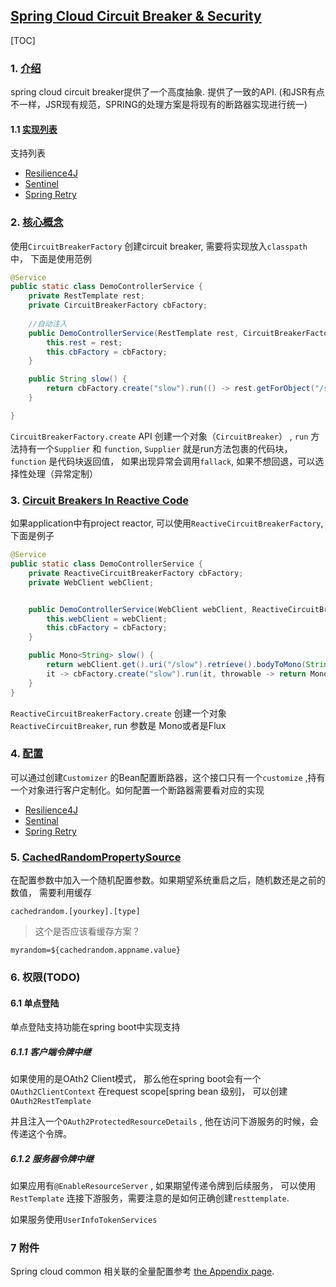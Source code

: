 ## [Spring Cloud Circuit Breaker & Security](https://docs.spring.io/spring-cloud-commons/docs/current/reference/html/#spring-cloud-circuit-breaker)



[TOC]

### 1. [介绍](https://docs.spring.io/spring-cloud-commons/docs/current/reference/html/#introduction)

spring cloud circuit breaker提供了一个高度抽象. 提供了一致的API. (和JSR有点不一样，JSR现有规范，SPRING的处理方案是将现有的断路器实现进行统一)

#### 1.1 [实现列表](https://docs.spring.io/spring-cloud-commons/docs/current/reference/html/#supported-implementations)

支持列表

- [Resilience4J](https://github.com/resilience4j/resilience4j)
- [Sentinel](https://github.com/alibaba/Sentinel)
- [Spring Retry](https://github.com/spring-projects/spring-retry)

### 2. [核心概念](https://docs.spring.io/spring-cloud-commons/docs/current/reference/html/#core-concepts)

使用`CircuitBreakerFactory` 创建circuit breaker, 需要将实现放入`classpath` 中， 下面是使用范例

```java
@Service
public static class DemoControllerService {
    private RestTemplate rest;
    private CircuitBreakerFactory cbFactory;
	
    //自动注入
    public DemoControllerService(RestTemplate rest, CircuitBreakerFactory cbFactory) {
        this.rest = rest;
        this.cbFactory = cbFactory;
    }

    public String slow() {
        return cbFactory.create("slow").run(() -> rest.getForObject("/slow", String.class), throwable -> "fallback");
    }

}
```



`CircuitBreakerFactory.create` API 创建一个对象（`CircuitBreaker`） , `run` 方法持有一个`Supplier` 和 `function`, `Supplier` 就是run方法包裹的代码块，`function` 是代码块返回值， 如果出现异常会调用`fallack`, 如果不想回退，可以选择性处理（异常定制）

### 3. [Circuit Breakers In Reactive Code](https://docs.spring.io/spring-cloud-commons/docs/current/reference/html/#circuit-breakers-in-reactive-code)

如果application中有project reactor,  可以使用`ReactiveCircuitBreakerFactory`, 下面是例子

```java
@Service
public static class DemoControllerService {
    private ReactiveCircuitBreakerFactory cbFactory;
    private WebClient webClient;


    public DemoControllerService(WebClient webClient, ReactiveCircuitBreakerFactory cbFactory) {
        this.webClient = webClient;
        this.cbFactory = cbFactory;
    }

    public Mono<String> slow() {
        return webClient.get().uri("/slow").retrieve().bodyToMono(String.class).transform(
        it -> cbFactory.create("slow").run(it, throwable -> return Mono.just("fallback")));
    }
}
```

`ReactiveCircuitBreakerFactory.create` 创建一个对象`ReactiveCircuitBreaker`, run 参数是 Mono或者是Flux

### 4. [配置](https://docs.spring.io/spring-cloud-commons/docs/current/reference/html/#configuration)

可以通过创建`Customizer` 的Bean配置断路器，这个接口只有一个`customize` ,持有一个对象进行客户定制化。如何配置一个断路器需要看对应的实现

- [Resilience4J](https://docs.spring.io/spring-cloud-commons/spring-cloud-circuitbreaker/current/reference/html/spring-cloud-circuitbreaker.html#configuring-resilience4j-circuit-breakers)
- [Sentinal](https://github.com/alibaba/spring-cloud-alibaba/blob/master/spring-cloud-alibaba-docs/src/main/asciidoc/circuitbreaker-sentinel.adoc#circuit-breaker-spring-cloud-circuit-breaker-with-sentinel—configuring-sentinel-circuit-breakers)
- [Spring Retry](https://docs.spring.io/spring-cloud-commons/spring-cloud-circuitbreaker/current/reference/html/spring-cloud-circuitbreaker.html#configuring-spring-retry-circuit-breakers)



### 5. [CachedRandomPropertySource](https://docs.spring.io/spring-cloud-commons/docs/current/reference/html/#cachedrandompropertysource)

在配置参数中加入一个随机配置参数。如果期望系统重启之后，随机数还是之前的数值， 需要利用缓存

`cachedrandom.[yourkey].[type]` 

> 这个是否应该看缓存方案？

```properties
myrandom=${cachedrandom.appname.value}
```



### 6. 权限(TODO)

#### 6.1 单点登陆

单点登陆支持功能在spring boot中实现支持

##### 6.1.1 客户端令牌中继

如果使用的是OAth2 Client模式， 那么他在spring boot会有一个`OAuth2ClientContext` 在request scope[spring bean 级别]， 可以创建`OAuth2RestTemplate`

 并且注入一个`OAuth2ProtectedResourceDetails` , 他在访问下游服务的时候，会传递这个令牌。

##### 6.1.2 服务器令牌中继

如果应用有`@EnableResourceServer` , 如果期望传递令牌到后续服务， 可以使用`RestTemplate` 连接下游服务，需要注意的是如何正确创建`resttemplate`.

如果服务使用`UserInfoTokenServices` 

### 7 附件

Spring cloud common 相关联的全量配置参考 [the Appendix page](https://docs.spring.io/spring-cloud-commons/docs/current/reference/html/appendix.html).

